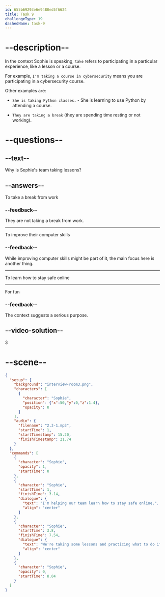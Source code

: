 ```yaml
---
id: 655b69293e6e9480ed5f6624
title: Task 9
challengeType: 19
dashedName: task-9
---
```


<!-- (Audio) Sophie: I'm helping our team learn how to stay safe online. We're taking some lessons and practicing what to do if someone tries to steal our identity. -->

# --description--

In the context Sophie is speaking, `take` refers to participating in a particular experience, like a lesson or a course. 

For example, `I'm taking a course in cybersecurity` means you are participating in a cybersecurity course. 

Other examples are: 

- `She is taking Python classes.` - She is learning to use Python by attending a course.

- `They are taking a break` (they are spending time resting or not working).

# --questions--

## --text--

Why is Sophie's team taking lessons?

## --answers--

To take a break from work

### --feedback--

They are not taking a break from work.

---

To improve their computer skills

### --feedback--

While improving computer skills might be part of it, the main focus here is another thing.

---

To learn how to stay safe online

---

For fun

### --feedback--

The context suggests a serious purpose.

## --video-solution--

3

# --scene--

```json
{
  "setup": {
    "background": "interview-room3.png",
    "characters": [
      {
        "character": "Sophie",
        "position": {"x":50,"y":0,"z":1.4},
        "opacity": 0
      }
    ],
    "audio": {
      "filename": "2.3-1.mp3",
      "startTime": 1,
      "startTimestamp": 15.20,
      "finishTimestamp": 21.74
    }
  },
  "commands": [
    {
      "character": "Sophie",
      "opacity": 1,
      "startTime": 0
    },
    {
      "character": "Sophie",
      "startTime": 1,
      "finishTime": 3.14,
      "dialogue": {
        "text": "I'm helping our team learn how to stay safe online.",
        "align": "center"
      }
    },
    {
      "character": "Sophie",
      "startTime": 3.8,
      "finishTime": 7.54,
      "dialogue": {
        "text": "We're taking some lessons and practicing what to do if someone tries to steal our identity.",
        "align": "center"
      }
    },
    {
      "character": "Sophie",
      "opacity": 0,
      "startTime": 8.04
    }
  ]
}
```
